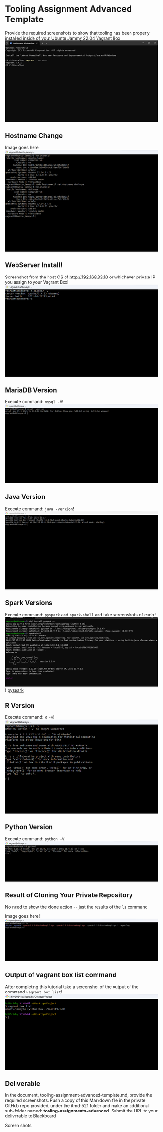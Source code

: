 # Tooling Assignment Advanced Template

Provide the required screenshots to show that tooling has been properly installed inside of your Ubuntu Jammy 22.04 Vagrant Box![vagrant install](1.jpg)

## Hostname Change

Image goes here![host name](hostname.png)

## WebServer Install!

Screenshot from the host OS of http://192.168.33.10  or whichever private IP you assign to your Vagrant Box!![web server](<web server.png>)

## MariaDB Version

Execute command: `mysql -V`!![my sql](mysql.png)

## Java Version

Execute command: `java -version`!![java sc](java.png)

## Spark Versions

Execute command: `pyspark` and `spark-shell` and take screenshots of each.!
![spark-shell](spark-shell2.png)!
[pyspark](pyspark.png)
## R Version

Execute command: `R -v`!![R sc](r.png)

## Python Version

Execute command: `python -V`!![python sc](python.png)

## Result of Cloning Your Private Repository

No need to show the clone action -- just the results of the `ls` command

Image goes here!![ls sc](<ls -a.jpg>)

## Output of vagrant box list command

After completing this tutorial take a screenshot of the output of the command ```vagrant box list```!![box list sc](list.png)

## Deliverable

In the document, tooling-assignment-advanced-template.md, provide the required screenshots. Push a copy of this Markdown file in the private GitHub repo provided, under the itmd-521 folder and make an additional sub-folder named: **tooling-assignments-advanced**.  Submit the URL to your deliverable to Blackboard


Screen shots :

